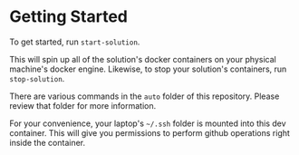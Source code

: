 # Getting Started #

To get started, run `start-solution`.  

This will spin up all of the solution's docker containers on your physical machine's docker engine.  Likewise, to stop your solution's containers, run `stop-solution`.

There are various commands in the `auto` folder of this repository.  Please review that folder for more information.

For your convenience, your laptop's `~/.ssh` folder is mounted into this dev container.  This will give you permissions to perform github operations right inside the container.